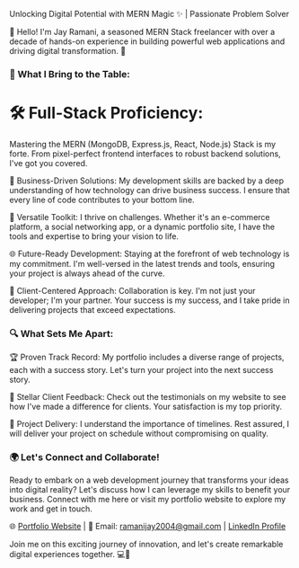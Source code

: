 Unlocking Digital Potential with MERN Magic ✨ | Passionate Problem Solver

👋 Hello! I'm Jay Ramani, a seasoned MERN Stack freelancer with over a decade of hands-on experience in building powerful web applications and driving digital transformation. 🚀

### 💼 What I Bring to the Table:

# 🛠️ Full-Stack Proficiency: 
Mastering the MERN (MongoDB, Express.js, React, Node.js) Stack is my forte. From pixel-perfect frontend interfaces to robust backend solutions, I've got you covered.

🚀 Business-Driven Solutions: My development skills are backed by a deep understanding of how technology can drive business success. I ensure that every line of code contributes to your bottom line.

🧰 Versatile Toolkit: I thrive on challenges. Whether it's an e-commerce platform, a social networking app, or a dynamic portfolio site, I have the tools and expertise to bring your vision to life.

🌐 Future-Ready Development: Staying at the forefront of web technology is my commitment. I'm well-versed in the latest trends and tools, ensuring your project is always ahead of the curve.

🤝 Client-Centered Approach: Collaboration is key. I'm not just your developer; I'm your partner. Your success is my success, and I take pride in delivering projects that exceed expectations.

### 🔍 What Sets Me Apart:

🏆 Proven Track Record: My portfolio includes a diverse range of projects, each with a success story. Let's turn your project into the next success story.

💬 Stellar Client Feedback: Check out the testimonials on my website to see how I've made a difference for clients. Your satisfaction is my top priority.

🚢 Project Delivery: I understand the importance of timelines. Rest assured, I will deliver your project on schedule without compromising on quality.

### 🌍 Let's Connect and Collaborate!
Ready to embark on a web development journey that transforms your ideas into digital reality? Let's discuss how I can leverage my skills to benefit your business. Connect with me here or visit my portfolio website to explore my work and get in touch.

🌐 <a href="https://drive.google.com/file/d/1FlKy0A_EESq7z87t_mXm6xWtFiJmi8um/view">Portfolio Website</a> | 📧 Email: ramanijay2004@gmail.com | <a href="https://www.linkedin.com/in/jay-ramani-122527202/">LinkedIn Profile</a>

Join me on this exciting journey of innovation, and let's create remarkable digital experiences together. 💻🚀
